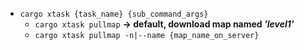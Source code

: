- `cargo xtask {task_name} {sub_command_args}`
    - `cargo xtask pullmap` **-> default, download map named *'level1'***
    - `cargo xtask pullmap -n|--name {map_name_on_server}`
